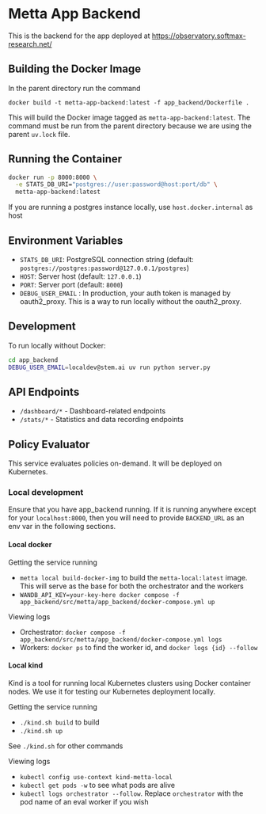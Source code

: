 # Metta App Backend

This is the backend for the app deployed at https://observatory.softmax-research.net/

## Building the Docker Image

In the parent directory run the command

```
docker build -t metta-app-backend:latest -f app_backend/Dockerfile .
```

This will build the Docker image tagged as `metta-app-backend:latest`. The command must be run from the parent directory
because we are using the parent `uv.lock` file.

## Running the Container

```bash
docker run -p 8000:8000 \
  -e STATS_DB_URI="postgres://user:password@host:port/db" \
  metta-app-backend:latest
```

If you are running a postgres instance locally, use `host.docker.internal` as host

## Environment Variables

- `STATS_DB_URI`: PostgreSQL connection string (default: `postgres://postgres:password@127.0.0.1/postgres`)
- `HOST`: Server host (default: `127.0.0.1`)
- `PORT`: Server port (default: `8000`)
- `DEBUG_USER_EMAIL` : In production, your auth token is managed by oauth2_proxy. This is a way to run locally without
  the oauth2_proxy.

## Development

To run locally without Docker:

```bash
cd app_backend
DEBUG_USER_EMAIL=localdev@stem.ai uv run python server.py
```

## API Endpoints

- `/dashboard/*` - Dashboard-related endpoints
- `/stats/*` - Statistics and data recording endpoints


## Policy Evaluator

This service evaluates policies on-demand. It will be deployed on Kubernetes.

### Local development

Ensure that you have app_backend running. If it is running anywhere except for your `localhost:8000`, then you will need to provide `BACKEND_URL` as an env var in the following sections.

#### Local docker

Getting the service running
- `metta local build-docker-img` to build the `metta-local:latest` image. This will serve as the base for both the orchestrator and the workers
- `WANDB_API_KEY=your-key-here docker compose -f app_backend/src/metta/app_backend/docker-compose.yml up`

Viewing logs
- Orchestrator: `docker compose -f app_backend/src/metta/app_backend/docker-compose.yml logs`
- Workers: `docker ps` to find the worker id, and `docker logs {id} --follow`


#### Local kind
Kind is a tool for running local Kubernetes clusters using Docker container nodes. We use it for testing our Kubernetes deployment locally.

Getting the service running
- `./kind.sh build` to build
- `./kind.sh up`

See `./kind.sh` for other commands

Viewing logs
- `kubectl config use-context kind-metta-local`
- `kubectl get pods -w` to see what pods are alive
- `kubectl logs orchestrator --follow`. Replace `orchestrator` with the pod name of an eval worker if you wish
